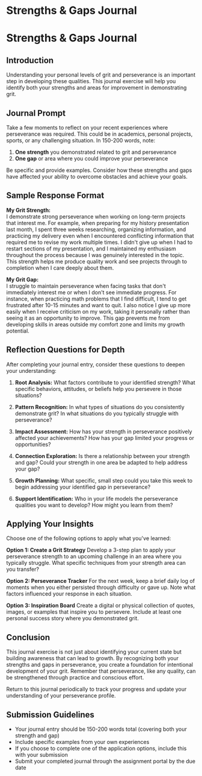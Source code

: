

# Strengths & Gaps Journal

# Strengths & Gaps Journal

## Introduction
Understanding your personal levels of grit and perseverance is an important step in developing these qualities. This journal exercise will help you identify both your strengths and areas for improvement in demonstrating grit.

## Journal Prompt
Take a few moments to reflect on your recent experiences where perseverance was required. This could be in academics, personal projects, sports, or any challenging situation. In 150-200 words, note:

1. **One strength** you demonstrated related to grit and perseverance
2. **One gap** or area where you could improve your perseverance

Be specific and provide examples. Consider how these strengths and gaps have affected your ability to overcome obstacles and achieve your goals.

## Sample Response Format

**My Grit Strength:**  
I demonstrate strong perseverance when working on long-term projects that interest me. For example, when preparing for my history presentation last month, I spent three weeks researching, organizing information, and practicing my delivery even when I encountered conflicting information that required me to revise my work multiple times. I didn't give up when I had to restart sections of my presentation, and I maintained my enthusiasm throughout the process because I was genuinely interested in the topic. This strength helps me produce quality work and see projects through to completion when I care deeply about them.

**My Grit Gap:**  
I struggle to maintain perseverance when facing tasks that don't immediately interest me or when I don't see immediate progress. For instance, when practicing math problems that I find difficult, I tend to get frustrated after 10-15 minutes and want to quit. I also notice I give up more easily when I receive criticism on my work, taking it personally rather than seeing it as an opportunity to improve. This gap prevents me from developing skills in areas outside my comfort zone and limits my growth potential.

## Reflection Questions for Depth

After completing your journal entry, consider these questions to deepen your understanding:

1. **Root Analysis:** What factors contribute to your identified strength? What specific behaviors, attitudes, or beliefs help you persevere in those situations?

2. **Pattern Recognition:** In what types of situations do you consistently demonstrate grit? In what situations do you typically struggle with perseverance?

3. **Impact Assessment:** How has your strength in perseverance positively affected your achievements? How has your gap limited your progress or opportunities?

4. **Connection Exploration:** Is there a relationship between your strength and gap? Could your strength in one area be adapted to help address your gap?

5. **Growth Planning:** What specific, small step could you take this week to begin addressing your identified gap in perseverance?

6. **Support Identification:** Who in your life models the perseverance qualities you want to develop? How might you learn from them?

## Applying Your Insights

Choose one of the following options to apply what you've learned:

**Option 1: Create a Grit Strategy**
Develop a 3-step plan to apply your perseverance strength to an upcoming challenge in an area where you typically struggle. What specific techniques from your strength area can you transfer?

**Option 2: Perseverance Tracker**
For the next week, keep a brief daily log of moments when you either persisted through difficulty or gave up. Note what factors influenced your response in each situation.

**Option 3: Inspiration Board**
Create a digital or physical collection of quotes, images, or examples that inspire you to persevere. Include at least one personal success story where you demonstrated grit.

## Conclusion

This journal exercise is not just about identifying your current state but building awareness that can lead to growth. By recognizing both your strengths and gaps in perseverance, you create a foundation for intentional development of your grit. Remember that perseverance, like any quality, can be strengthened through practice and conscious effort.

Return to this journal periodically to track your progress and update your understanding of your perseverance profile.

## Submission Guidelines
* Your journal entry should be 150-200 words total (covering both your strength and gap)
* Include specific examples from your own experiences
* If you choose to complete one of the application options, include this with your submission
* Submit your completed journal through the assignment portal by the due date